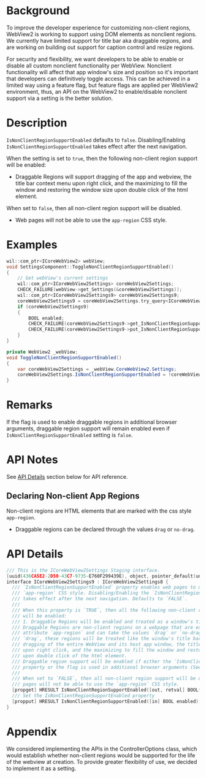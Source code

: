 # Background

To improve the developer experience for customizing non-client regions, WebView2 is working to support using DOM elements as nonclient regions. We currently have limited support for title bar aka draggable regions, and are working on building out support for caption control and resize regions. 

For security and flexibility, we want developers to be able to enable or disable all custom nonclient functionality per WebView. Nonclient functionality will affect that app window's size and position so it's important that developers can definitively toggle access. This can be achieved in a limited way using a feature flag, but feature flags are applied per WebView2 environment, thus, an API on the WebView2 to enable/disable nonclient support via a setting is the better solution.

# Description
`IsNonClientRegionSupportEnabled` defaults to `false`. Disabling/Enabling `IsNonClientRegionSupportEnabled` takes effect after the next navigation.  

When the setting is set to `true`, then the following non-client region support will be enabled: 
* Draggable Regions will support dragging of the app and webview, the title bar context menu upon right click, and the maximizing to fill the window and restoring the window size upon double click of the html element.

When set to `false`, then all non-client region support will be disabled. 
* Web pages will not be able to use the `app-region` CSS style.

# Examples
```cpp
wil::com_ptr<ICoreWebView2> webView;
void SettingsComponent::ToggleNonClientRegionSupportEnabled()
{
    // Get webView's current settings
    wil::com_ptr<ICoreWebView2Settings> coreWebView2Settings;
    CHECK_FAILURE(webView->get_Settings(&coreWebView2Settings));
    wil::com_ptr<ICoreWebView2Settings9> coreWebView2Settings9;
    coreWebView2Settings9 = coreWebView2Settings.try_query<ICoreWebView2Settings9>();
    if (coreWebView2Settings9)
    {
        BOOL enabled;
        CHECK_FAILURE(coreWebView2Settings9->get_IsNonClientRegionSupportEnabled(&enabled));
        CHECK_FAILURE(coreWebView2Settings9->put_IsNonClientRegionSupportEnabled(enabled ? FALSE : TRUE));
    }
}
```
```c#
private WebView2 _webView;
void ToggleNonClientRegionSupportEnabled()
{
    var coreWebView2Settings = _webView.CoreWebView2.Settings;
    coreWebView2Settings.IsNonClientRegionSupportEnabled = !coreWebView2Settings.IsNonClientRegionSupportEnabled;
}
```

# Remarks
If the flag is used to enable draggable regions in additional browser arguments, draggable region support will remain enabled even if `IsNonClientRegionSupportEnabled` setting is `false`.

# API Notes
See [API Details](#api-details) section below for API reference.

## Declaring Non-client App Regions
Non-client regions are HTML elements that are marked with the css style `app-region`.
* Draggable regions can be declared through the values `drag` or `no-drag`.  

# API Details
```cpp
/// This is the ICoreWebView2Settings Staging interface.
[uuid(436CA5E2-2D50-43C7-9735-E760F299439E), object, pointer_default(unique)]
interface ICoreWebView2Settings9 : ICoreWebView2Settings8 {
  /// `IsNonClientRegionSupportEnabled` property enables web pages to use the 
  /// `app-region` CSS style. Disabling/Enabling the `IsNonClientRegionSupportEnabled`
  /// takes effect after the next navigation. Defaults to `FALSE`.
  /// 
  /// When this property is `TRUE`, then all the following non-client region support 
  /// will be enabled:
  /// 1. Draggable Regions will be enabled and treated as a window's title bar. 
  /// Draggable Regions are non-client regions on a webpage that are exposed through the css
  /// attribute `app-region` and can take the values `drag` or `no-drag`. When set to 
  /// `drag`, these regions will be treated like the window's title bar, supporting 
  /// dragging of the entire WebView and its host app window, the title bar context menu
  /// upon right click, and the maximizing to fill the window and restoring the window size
  /// upon double click of the html element. 
  /// Draggable region support will be enabled if either the `IsNonClientRegionSupportEnabled`
  /// property or the flag is used in additional browser arguments (See put_AdditionalBrowserArguments).
  ///
  /// When set to `FALSE`, then all non-client region support will be disabled. Web
  /// pages will not be able to use the `app-region` CSS style.
  [propget] HRESULT IsNonClientRegionSupportEnabled([out, retval] BOOL* enabled);
  /// Set the IsNonClientRegionSupportEnabled property
  [propput] HRESULT IsNonClientRegionSupportEnabled([in] BOOL enabled);
}
```

# Appendix
We considered implementing the APIs in the ControllerOptions class, which would establish whether non-client regions would be supported for the life of the webview at creation. To provide greater flexibility of use, we decided to implement it as a setting.
